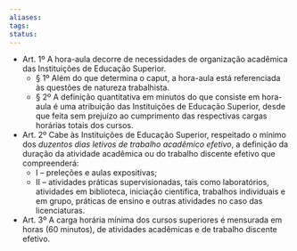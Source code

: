 ```yaml
---
aliases: 
tags: 
status:
---
```

- Art. 1º A hora-aula decorre de necessidades de organização acadêmica das Instituições de Educação Superior.
	- § 1º Além do que determina o caput, a hora-aula está referenciada às questões de natureza trabalhista.
	- § 2º A definição quantitativa em minutos do que consiste em hora-aula é uma atribuição das Instituições de Educação Superior, desde que feita sem prejuízo ao cumprimento das respectivas cargas horárias totais dos cursos.
- Art. 2º Cabe às Instituições de Educação Superior, respeitado o mínimo dos *duzentos dias letivos de trabalho acadêmico efetivo*, a definição da duração da atividade acadêmica ou do trabalho discente efetivo que compreenderá:
	- I – preleções e aulas expositivas;
	- II – atividades práticas supervisionadas, tais como laboratórios, atividades em biblioteca, iniciação científica, trabalhos individuais e em grupo, práticas de ensino e outras atividades no caso das licenciaturas.
- Art. 3º A carga horária mínima dos cursos superiores é mensurada em horas (60 minutos), de atividades acadêmicas e de trabalho discente efetivo.
